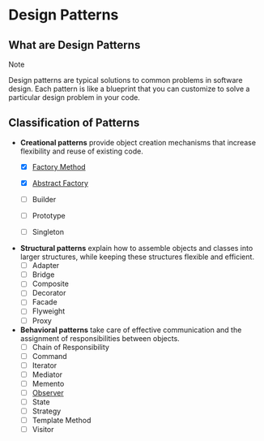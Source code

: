 # Design Patterns

## What are Design Patterns
> [!NOTE]
> Design patterns are typical solutions to common problems
in software design. Each pattern is like a blueprint
that you can customize to solve a particular
design problem in your code.

## Classification of Patterns
* **Creational patterns** provide object creation mechanisms that increase flexibility and reuse of existing code.
    - [x] [Factory Method](src/main/java/org/example/factory)
    - [x] [Abstract Factory](src/main/java/org/example/abstractfactory)
    - [ ] Builder
    - [ ] Prototype
    - [ ] Singleton


* **Structural patterns** explain how to assemble objects and classes into larger structures, while keeping these structures flexible and efficient.
    - [ ] Adapter
    - [ ] Bridge
    - [ ] Composite
    - [ ] Decorator
    - [ ] Facade
    - [ ] Flyweight
    - [ ] Proxy

* **Behavioral patterns** take care of effective communication and the assignment of responsibilities between objects.
    - [ ] Chain of Responsibility
    - [ ] Command
    - [ ] Iterator
    - [ ] Mediator
    - [ ] Memento
    - [ ] [Observer](src/main/java/org/example/observer)
    - [ ] State
    - [ ] Strategy
    - [ ] Template Method
    - [ ] Visitor

